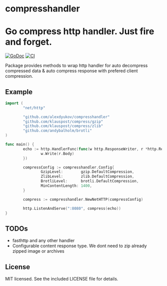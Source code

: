 # compresshandler
Go compress http handler. Just fire and forget.
====
[![GoDoc](https://godoc.org/github.com/alexdyukov/compresshandler?status.svg)](https://godoc.org/github.com/alexdyukov/compresshandler)
[![CI](https://github.com/alexdyukov/compresshandler/actions/workflows/golangci-lint.yml/badge.svg?branch=master)](https://github.com/alexdyukov/compresshandler/actions/workflows/golangci-lint.yml?query=branch%3Amaster)

Package provides methods to wrap http handler for auto decompress compressed data & auto compress response with prefered client compression.

## Example

```go
import (
        "net/http"

        "github.com/alexdyukov/compresshandler"
        "github.com/klauspost/compress/gzip"
        "github.com/klauspost/compress/zlib"
        "github.com/andybalholm/brotli"
)

func main() {
        echo := http.HandlerFunc(func(w http.ResponseWriter, r *http.Request) {
                w.Write(r.Body)
        })

        compressConfig := compresshandler.Config{
                GzipLevel:        gzip.DefaultCompression,
                ZlibLevel:        zlib.DefaultCompression,
                BrotliLevel:      brotli.DefaultCompression,
                MinContentLength: 1400,
        }

        compress := compresshandler.NewNetHTTP(compressConfig)

        http.ListenAndServe(":8080", compress(echo))
}
```

## TODOs

* fasthttp and any other handler
* Configurable content response type. We dont need to zip already zipped image or archives

## License

MIT licensed. See the included LICENSE file for details.
